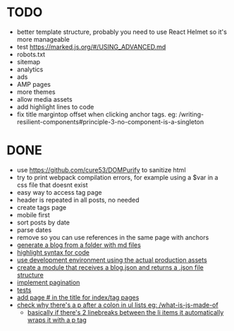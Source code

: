 # TODO
-   better template structure, probably you need to use React Helmet so it's more manageable 
-   test https://marked.js.org/#/USING_ADVANCED.md
-   robots.txt
-   sitemap
-   analytics
-   ads
-   AMP pages
-   more themes
-   allow media assets
-   add highlight lines to code
-   fix title margintop offset when clicking anchor tags. eg: /writing-resilient-components#principle-3-no-component-is-a-singleton

# DONE
-   use https://github.com/cure53/DOMPurify to sanitize html
-   try to print webpack compilation errors, for example using a $var in a css file that doesnt exist
-   easy way to access tag page
-   header is repeated in all posts, no needed
-   create tags page
-   mobile first
-   sort posts by date
-   parse dates
-   remove <base> so you can use references in the same page with anchors<a href="#title">
-   generate a blog from a folder with md files
-   highlight syntax for code
-   use development environment using the actual production assets
-   create a module that receives a blog.json and returns a .json file structure
-   implement pagination
-   tests
-   add page # in the title for index/tag pages
-   check why there's a p after a colon in ul lists eg: /what-is-js-made-of
    -   basically if there's 2 linebreaks between the li items it automatically wraps it with a p tag
